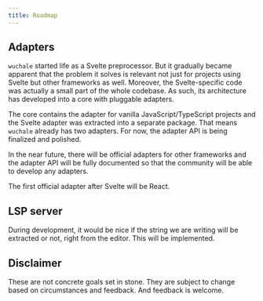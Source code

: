 ```yaml
---
title: Roadmap
---
```


## Adapters

`wuchale` started life as a Svelte preprocessor. But it gradually became
apparent that the problem it solves is relevant not just for projects using
Svelte but other frameworks as well. Moreover, the Svelte-specific code was
actually a small part of the whole codebase. As such, its architecture has
developed into a core with pluggable adapters.

The core contains the adapter for vanilla JavaScript/TypeScript projects and
the Svelte adapter was extracted into a separate package. That means `wuchale`
already has two adapters. For now, the adapter API is being finalized and
polished.

In the near future, there will be official adapters for other frameworks and
the adapter API will be fully documented so that the community will be able to
develop any adapters.

The first official adapter after Svelte will be React.

## LSP server

During development, it would be nice if the string we are writing will be extracted
or not, right from the editor. This will be implemented.

## Disclaimer

These are not concrete goals set in stone. They are subject to change based on
circumstances and feedback. And feedback is welcome.
